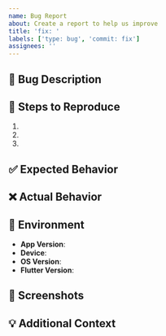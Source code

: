 ```yaml
---
name: Bug Report
about: Create a report to help us improve
title: 'fix: '
labels: ['type: bug', 'commit: fix']
assignees: ''
---
```


## 🐛 Bug Description
<!-- A clear and concise description of what the bug is -->

## 🔄 Steps to Reproduce
<!-- How can we reproduce this issue? -->
1. 
2. 
3. 

## ✅ Expected Behavior
<!-- What should happen? -->

## ❌ Actual Behavior
<!-- What actually happened? -->

## 📱 Environment
- **App Version**: 
- **Device**: 
- **OS Version**: 
- **Flutter Version**: 

## 📸 Screenshots
<!-- If applicable, add screenshots to help explain your problem -->

## 💡 Additional Context
<!-- Any other context about the problem here --> 